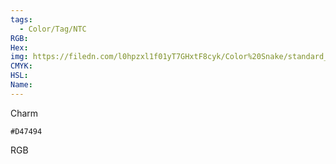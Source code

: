 ```yaml
---
tags:
  - Color/Tag/NTC
RGB:
Hex:
img: https://filedn.com/l0hpzxl1f01yT7GHxtF8cyk/Color%20Snake/standard_csv_to_svg/%23/D47494.svg
CMYK:
HSL:
Name:
---
```

Charm
```palette
#D47494
```
RGB
